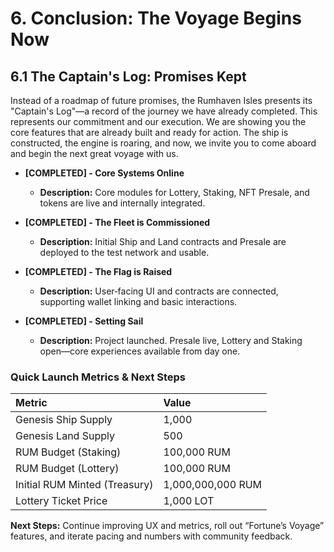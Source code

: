 
# 6. Conclusion: The Voyage Begins Now

## 6.1 The Captain's Log: Promises Kept

Instead of a roadmap of future promises, the Rumhaven Isles presents its "Captain's Log"—a record of the journey we have already completed. This represents our commitment and our execution. We are showing you the core features that are already built and ready for action. The ship is constructed, the engine is roaring, and now, we invite you to come aboard and begin the next great voyage with us.

 

* **[COMPLETED] - Core Systems Online**
	* **Description:** Core modules for Lottery, Staking, NFT Presale, and tokens are live and internally integrated.

* **[COMPLETED] - The Fleet is Commissioned**
	* **Description:** Initial Ship and Land contracts and Presale are deployed to the test network and usable.

* **[COMPLETED] - The Flag is Raised**
	* **Description:** User‑facing UI and contracts are connected, supporting wallet linking and basic interactions.

* **[COMPLETED] - Setting Sail**
	* **Description:** Project launched. Presale live, Lottery and Staking open—core experiences available from day one.

 

### Quick Launch Metrics & Next Steps

| Metric | Value |
| :--- | :--- |
| Genesis Ship Supply | 1,000 |
| Genesis Land Supply | 500 |
| RUM Budget (Staking) | 100,000 RUM |
| RUM Budget (Lottery) | 100,000 RUM |
| Initial RUM Minted (Treasury) | 1,000,000,000 RUM |
| Lottery Ticket Price | 1,000 LOT |

**Next Steps:** Continue improving UX and metrics, roll out “Fortune’s Voyage” features, and iterate pacing and numbers with community feedback.
